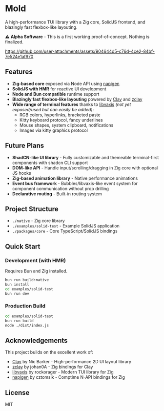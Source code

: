 # Mold

A high-performance TUI library with a Zig core, SolidJS frontend, and blazingly fast flexbox-like layouting.

⚠️ **Alpha Software** - This is a first working proof-of-concept. Nothing is finalized.

https://github.com/user-attachments/assets/904644d5-c76d-4ce2-84bf-7e524e1af970

## Features

- **Zig-based core** exposed via Node API using [napigen](https://github.com/cztomsik/napigen)
- **SolidJS with HMR** for reactive UI development
- **Node and Bun compatible** runtime support
- **Blazingly fast flexbox-like layouting** powered by [Clay](https://github.com/nicbarker/clay) and [zclay](https://github.com/johan0A/clay-zig-bindings)
- **Wide range of terminal features** thanks to [libvaxis](https://github.com/rockorager/libvaxis) *(not yet exposed/used but can easily be added)*:
  - RGB colors, hyperlinks, bracketed paste
  - Kitty keyboard protocol, fancy underlines
  - Mouse shapes, system clipboard, notifications
  - Images via kitty graphics protocol

## Future Plans

- **ShadCN-like UI library** - Fully customizable and themeable terminal-first components with shadcn CLI support
- **DOM-like API** - Handle input/scrolling/dragging in Zig core with optional JS hooks
- **Zig-based animation library** - Native performance animations
- **Event bus framework** - Bubbles/libvaxis-like event system for component communication without prop drilling
- **Declarative routing** - Built-in routing system

## Project Structure

- `./native` - Zig core library
- `./examples/solid-test` - Example SolidJS application
- `./packages/core` - Core TypeScript/SolidJS bindings

## Quick Start

### Development (with HMR)

Requires Bun and Zig installed.

```bash
bun run build:native
bun install
cd examples/solid-test
bun run dev
```

### Production Build

```bash
cd examples/solid-test
bun run build
node ./dist/index.js
```

## Acknowledgements

This project builds on the excellent work of:

- [Clay](https://github.com/nicbarker/clay) by Nic Barker - High-performance 2D UI layout library
- [zclay](https://github.com/johan0A/clay-zig-bindings) by johan0A - Zig bindings for Clay
- [libvaxis](https://github.com/rockorager/libvaxis) by rockorager - Modern TUI library for Zig
- [napigen](https://github.com/cztomsik/napigen) by cztomsik - Comptime N-API bindings for Zig

## License

MIT

